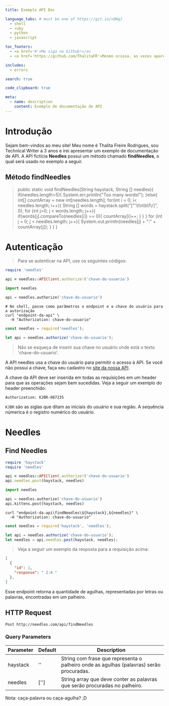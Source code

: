 ```yaml
---
title: Exemplo API Doc

language_tabs: # must be one of https://git.io/vQNgJ
  - shell
  - ruby
  - python
  - javascript

toc_footers:
  - <a href='#'>Me siga no Github!</a>
  - <a href='https://github.com/ThalitaFR'>Mesmo ociosa, as vezes apareço ;D </a>

includes:
  - errors

search: true

code_clipboard: true

meta:
  - name: description
    content: Exemplo de documentação de API
---
```


# Introdução

Sejam bem-vindos ao meu site! 
Meu nome é Thalita Freire Rodrigues, sou Technical Writer a 3 anos e irei apresentar um exemplo de documentação de API.
A API fictícia **Needles** possui um método chamado **findNeedles**, o qual será usado no exemplo a seguir.

## Método findNeedles


> public static void findNeedles(String haystack, String [] needles){
>  if(needles.length>5){
>    System.err.println("Too many words!");
>  }else{
>    int[] countArray = new int[needles.length];
>    for(int i = 0; i< needles.length; i++){
>      String [] words = haystack.split("[\"\'\t\n\b\f\r]", 0);
>        for (int j=0; j < words.length; j++){
>          if(words[j].compareTo(needles[i]) == 0){
>            countArray[i]++;
>          }
>        }
>    }
>    for (int j = 0; j < needles.length; j++){
>      System.out.println(needles[j] + ":" + countArray[j]);
>    }
>  }
>}


# Autenticação

> Para se autenticar na API, use os seguintes códigos:

```ruby
require 'needles'

api = needles::APIClient.authorize!('chave-do-usuario')
```

```python
import needles

api = needles.authorize('chave-do-usuario')
```

```shell
# No shell, passe como parâmetros o endpoint e a chave do usuário para a autorização
curl "endpoint-da-api" \
  -H "Authorization: chave-do-usuario"
```

```javascript
const needles = require('needles');

let api = needles.authorize('chave-do-usuario');
```

> Não se esqueça de inserir sua chave no usuário onde está o texto 'chave-do-usuario'.

A API needles usa a chave do usuário para permitir o acesso à API. Se você não possui a chave, faça seu cadastro no [site da nossa API](). 

A chave da API deve ser inserida em todas as requisições em um header para que as operações sejam bem sucedidas. Veja a seguir um exemplo do header preenchido:

`Authorization: KJBR-087235`

<aside class="notice">
<code>KJBR</code> são as siglas que ditam as iniciais do usuário e sua região. A sequência númerica é o registro numérico do usuário.
</aside>

# Needles

## Find Needles

```ruby
require 'haystack'
require 'needles'

api = needles::APIClient.authorize!('chave-do-usuario')
api.needles.post(haystack, needles)
```

```python
import needles

api = needles.authorize('chave-do-usuario')
api.kittens.post(haystack, needles)
```

```shell
curl "endpoint-da-api\findNeedles\${haystack},${needles}" \
  -H "Authorization: chave-do-usuario"
```

```javascript
const needles = require('haystack', 'needles');

let api = needles.authorize('chave-do-usuario');
let needles = api.needles.post(haystack, needles);
```

> Veja a seguir um exemplo da resposta para a requisição acima:

```json
[
  {
    "id": 1,
    "response": " 2:4 "
  },
]
```

Esse endpoint retorna a quantidade de agulhas, representadas por letras ou palavras, encontradas em um palheiro.

## HTTP Request

`Post http://needles.com/api/findNeedles`

### Query Parameters

Parameter | Default | Description
--------- | ------- | -----------
haystack | '' | String com frase que representa o palheiro onde as agulhas (palavras) serão procuradas.
needles | [''] | String array que deve conter as palavras que serão procuradas no palheiro.

<aside class="success">
Nota: caça-palavra ou caça-agulha? ;D
</aside>

